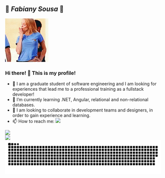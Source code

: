 ## 🌺 **_Fabiany Sousa_** 🌺

<img src="https://github.com/fabianysousa/fabianysousa/blob/master/assets/regina-george-blowkiss.gif">

### Hi there! 👋 This is my profile!

- 💬 I am a graduate student of software engineering and I am looking for experiences that lead me to a professional training as a fullstack developer!  
- 🌱 I’m currently learning .NET, Angular, relational and non-relational databases.
- 👯 I am looking to collaborate in development teams and designers, in order to gain experience and learning.
- 📫 How to reach me: <a href="https://www.linkedin.com/in/fabiany-sousa/" target="_blank"><img src="https://img.shields.io/badge/-LinkedIn-%230077B5?style=for-the-badge&logo=linkedin&logoColor=white" target="_blank"></a>

<img width="350px" align="left" src="https://github-readme-stats.vercel.app/api/top-langs/?username=fabianysousa&hide=html&layout=compact&theme=synthwave"/>
<td><img width="395px" align="left" src="https://github-readme-stats.vercel.app/api?username=fabianysousa&theme=synthwave"/>
  
![Snake animation](https://github.com/fabianysousa/fabianysousa/blob/output/github-contribution-grid-snake.svg)
